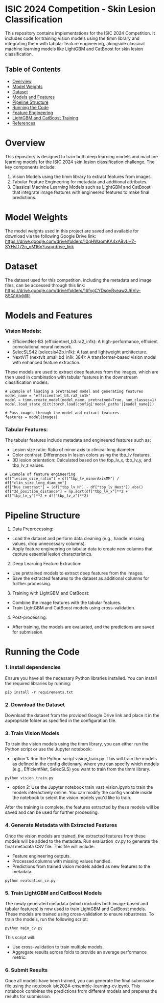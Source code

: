 # ISIC 2024 Competition - Skin Lesion Classification

This repository contains implementations for the ISIC 2024 Competition. It includes code for training vision models using the timm library and integrating them with tabular feature engineering, alongside classical machine learning models like LightGBM and CatBoost for skin lesion classification.

## Table of Contents
- [Overview](#overview)
- [Model Weights](#model-weights)
- [Dataset](#dataset)
- [Models and Features](#models-and-features)
- [Pipeline Structure](#pipeline-structure)
- [Running the Code](#running-the-code)
- [Feature Engineering](#feature-engineering)
- [LightGBM and CatBoost Training](#lightgbm-and-catboost-training)
- [References](#references)

# Overview

This repository is designed to train both deep learning models and machine learning models for the ISIC 2024 skin lesion classification challenge. The key components include:

1. Vision Models using the timm library to extract features from images.
2. Tabular Feature Engineering for metadata and additional attributes.
3. Classical Machine Learning Models such as LightGBM and CatBoost that integrate image features with engineered features to make final predictions.

# Model Weights
The model weights used in this project are saved and available for download via the following Google Drive link:
https://drive.google.com/drive/folders/10qHWaomKA4xAByLHZ-SYHsD72n_oM16n?usp=drive_link


# Dataset
The dataset used for this competition, including the metadata and image files, can be accessed through this link:
https://drive.google.com/drive/folders/16fvgCYDsqvByeaw2J6Vlv-8SQ1AIyMlR

# Models and Features
### Vision Models:
- EfficientNet-B3 (efficientnet_b3.ra2_in1k): A high-performance, efficient convolutional neural network.
- SelecSLS42 (selecsls42b.in1k): A fast and lightweight architecture.
- NextViT (nextvit_small.bd_in1k_384): A transformer-based vision model with enhanced feature extraction.

These models are used to extract deep features from the images, which are then used in combination with tabular features in the downstream classification models.

```
# Example of loading a pretrained model and generating features
model_name = 'efficientnet_b3.ra2_in1k'
model = timm.create_model(model_name, pretrained=True, num_classes=1)
model.load_state_dict(torch.load(config['model_paths'][model_name]))

# Pass images through the model and extract features
features = model(images)
```

### Tabular Features:
The tabular features include metadata and engineered features such as:
- Lesion size ratio: Ratio of minor axis to clinical long diameter.
- Color contrast: Differences in lesion colors using the tbp_lv features.
- 3D lesion orientation: Calculated based on the tbp_lv_x, tbp_lv_y, and tbp_lv_z values.

```
# Example of feature engineering
df["lesion_size_ratio"] = df["tbp_lv_minorAxisMM"] / df["clin_size_long_diam_mm"]
df["hue_contrast"] = (df["tbp_lv_H"] - df["tbp_lv_Hext"]).abs()
df["3d_position_distance"] = np.sqrt(df["tbp_lv_x"]**2 + df["tbp_lv_y"]**2 + df["tbp_lv_z"]**2)
```

# Pipeline Structure
1. Data Preprocessing:
- Load the dataset and perform data cleaning (e.g., handle missing values, drop unnecessary columns).
- Apply feature engineering on tabular data to create new columns that capture essential lesion characteristics.  
2. Deep Learning Feature Extraction:
- Use pretrained models to extract deep features from the images.
- Save the extracted features to the dataset as additional columns for further processing.  
3. Training with LightGBM and CatBoost:
- Combine the image features with the tabular features.
- Train LightGBM and CatBoost models using cross-validation.  
4. Post-processing:
- After training, the models are evaluated, and the predictions are saved for submission.

# Running the Code
### 1. install dependencies
Ensure you have all the necessary Python libraries installed. You can install the required libraries by running:
```
pip install -r requirements.txt
```

### 2. Download the Dataset
Download the dataset from the provided Google Drive link and place it in the appropriate folder as specified in the configuration file.

### 3. Train Vision Models
To train the vision models using the timm library, you can either run the Python script or use the Jupyter notebook:

- option 1: Run the Python script vision_train.py. This will train the models as defined in the config dictionary, where you can specify which models (e.g., EfficientNet, SelecSLS) you want to train from the timm library.
```
python vision_train.py
```
- option 2: Use the Jupyter notebook train_vast_vision.ipynb to train the models interactively online. You can modify the config variable inside the notebook to select the vision models you'd like to train.

After the training is complete, the features extracted by these models will be saved and can be used for further processing.

### 4. Generate Metadata with Extracted Features
Once the vision models are trained, the extracted features from these models will be added to the metadata. Run evaluation_cv.py to generate the final metadata CSV file. This file will include:
- Feature engineering outputs.
- Processed columns with missing values handled.
- Predictions from trained vision models added as new features to the metadata.

```
python evaluation_cv.py
```

### 5. Train LightGBM and CatBoost Models
The newly generated metadata (which includes both image-based and tabular features) is now used to train LightGBM and CatBoost models. These models are trained using cross-validation to ensure robustness. To train the models, run the following script:

```
python main_cv.py
```
This script will:
- Use cross-validation to train multiple models.
- Aggregate results across folds to provide an average performance metric.

### 6. Submit Results
Once all models have been trained, you can generate the final submission file using the notebook isic2024-ensemble-learning-cv.ipynb. This notebook combines the predictions from different models and prepares the results for submission.



